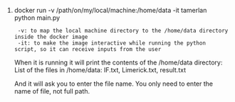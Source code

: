 1. docker run -v /path/on/my/local/machine:/home/data -it tamerlan python main.py

        -v: to map the local machine directory to the /home/data directory inside the docker image
        -it: to make the image interactive while running the python script, so it can receive inputs from the user

    When it is running it will print the contents of the /home/data directory:
        List of the files in /home/data: IF.txt, Limerick.txt, result.txt
    
    And it will ask you to enter the file name. You only need to enter the name of file, not full path.
